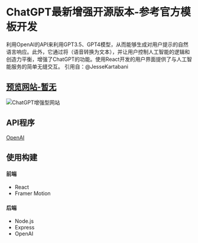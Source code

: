 # ChatGPT最新增强开源版本-参考官方模板开发
利用OpenAI的API来利用GPT3.5、GPT4模型，从而能够生成对用户提示的自然语言响应。此外，它通过将（语音转换为文本），并让用户控制人工智能的逻辑和创造力平衡，增强了ChatGPT的功能。使用React开发的用户界面提供了与人工智能服务的简单无缝交互。 引用自：@JesseKartabani
## [预览网站-暂无](#)
![ChatGPT增强型网站](https://user-images.githubusercontent.com/69617120/217255111-32176fa5-643e-42ca-812c-47b73194088c.PNG)
## API程序
[OpenAI](https://openai.com/api/)
## 使用构建

#### 前端
- React
- Framer Motion
#### 后端
- Node.js
- Express
- OpenAI
